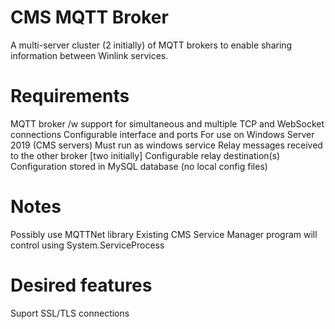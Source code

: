 # CMS MQTT Broker

A multi-server cluster (2 initially) of MQTT brokers to enable sharing information between Winlink services.  

# Requirements
  MQTT broker /w support for simultaneous and multiple TCP and WebSocket connections
    Configurable interface and ports
  For use on Windows Server 2019 (CMS servers)
    Must run as windows service
  Relay messages received to the other broker [two initially]
    Configurable relay destination(s)
  Configuration stored in MySQL database (no local config files)

# Notes
  Possibly use MQTTNet library
  Existing CMS Service Manager program will control using System.ServiceProcess 

# Desired features
  Suport SSL/TLS connections 





